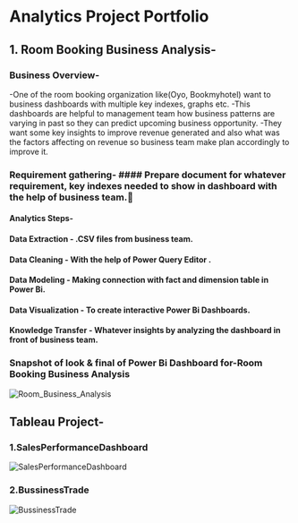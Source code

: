 # Analytics Project Portfolio

## 1. Room Booking Business Analysis-

### Business Overview- 
-One of the room booking organization like(Oyo, Bookmyhotel) want to business dashboards with multiple key indexes, graphs etc. 
-This dashboards are helpful to management team how business patterns are varying in past so they can predict upcoming business opportunity.
-They want some key insights to improve revenue generated and also  what was the factors affecting on revenue so business team make plan accordingly to improve it. 

### Requirement gathering- #### Prepare document for whatever requirement, key indexes needed to show in dashboard with the help of business team.
#### Analytics Steps-
#### Data Extraction       -  .CSV files from business team.
#### Data Cleaning         -  With the help of Power Query Editor .
#### Data Modeling         -  Making connection with fact and dimension table in  Power Bi.
#### Data Visualization    -  To create interactive  Power Bi Dashboards.
#### Knowledge Transfer    -  Whatever insights by analyzing the dashboard in front of business team.

### Snapshot of look & final of Power Bi Dashboard for-Room Booking Business Analysis

![Room_Business_Analysis](https://github.com/SourabhVathare6175/Sourabh_Analytics_Portfolio/assets/129382113/dc0ce4cb-39bd-4065-8737-48134aa3a2bb)


## Tableau Project-

### 1.SalesPerformanceDashboard


![SalesPerformanceDashboard](https://github.com/SourabhVathare6175/Sourabh_Analytics_Portfolio/assets/129382113/8db10c3f-966b-41f2-936d-ecc51aaca5a4)

### 2.BussinessTrade


![BussinessTrade](https://github.com/SourabhVathare6175/Sourabh_Analytics_Portfolio/assets/129382113/1197c955-c2c5-4841-89b2-e2fe9e791e40)
